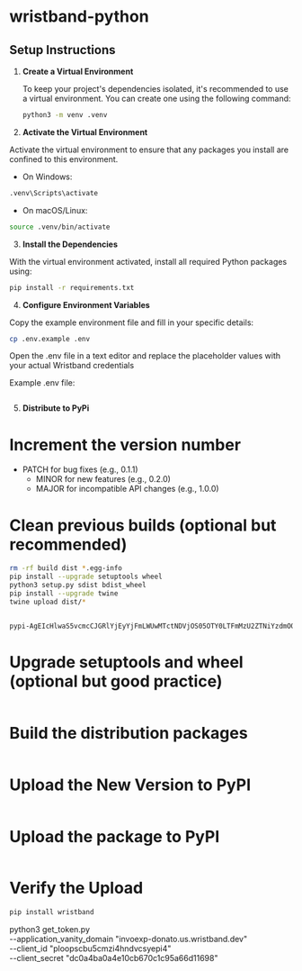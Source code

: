 # wristband-python

## Setup Instructions

1. **Create a Virtual Environment**

   To keep your project's dependencies isolated, it's recommended to use a virtual environment. You can create one using the following command:
   ```bash
   python3 -m venv .venv
   ```

2.  **Activate the Virtual Environment**

Activate the virtual environment to ensure that any packages you install are confined to this environment.

   - On Windows:
   ```bash
   .venv\Scripts\activate
   ```

   - On macOS/Linux:
   ```bash
   source .venv/bin/activate
   ```

3.	**Install the Dependencies**

With the virtual environment activated, install all required Python packages using:
```bash
pip install -r requirements.txt
```


4.  **Configure Environment Variables**

Copy the example environment file and fill in your specific details:
```bash
cp .env.example .env
```

Open the .env file in a text editor and replace the placeholder values with your actual Wristband credentials

Example .env file:
```ini

```

5. **Distribute to PyPi**
# Increment the version number
- PATCH for bug fixes (e.g., 0.1.1)
   - MINOR for new features (e.g., 0.2.0)
   - MAJOR for incompatible API changes (e.g., 1.0.0)

# Clean previous builds (optional but recommended)
```bash
rm -rf build dist *.egg-info 
pip install --upgrade setuptools wheel
python3 setup.py sdist bdist_wheel
pip install --upgrade twine
twine upload dist/*


pypi-AgEIcHlwaS5vcmcCJGRlYjEyYjFmLWUwMTctNDVjOS05OTY0LTFmMzU2ZTNiYzdmOQACKlszLCI1M2Q5NGU3NS0xODI1LTQzNzQtYmY1ZS04NGRhOTFlYTViMzMiXQAABiB3yYxtfrKBrH3JgVrvAxc-xOjyh8vC3DjDVPn1MqnOog

```
# Upgrade setuptools and wheel (optional but good practice)
```bash

```
# Build the distribution packages
```bash

```
# Upload the New Version to PyPI
```bash

```
# Upload the package to PyPI
```bash

```
# Verify the Upload
```bash
pip install wristband
```



python3 get_token.py \
   --application_vanity_domain "invoexp-donato.us.wristband.dev" \
   --client_id "ploopscbu5cmzi4hndvcsyepi4" \
   --client_secret "dc0a4ba0a4e10cb670c1c95a66d11698"